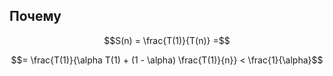 ﻿## Почему

$$S(n) = \frac{T(1)}{T(n)} =$$

$$= \frac{T(1)}{\alpha T(1) + (1 - \alpha) \frac{T(1)}{n}} < \frac{1}{\alpha}$$
